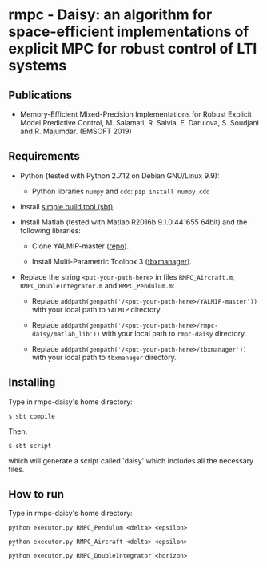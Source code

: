 # rmpc - Daisy: an algorithm for space-efficient implementations of explicit MPC for robust control of LTI systems

## Publications

* Memory-Efficient Mixed-Precision Implementations for Robust Explicit Model Predictive Control, M. Salamati, R. Salvia, E. Darulova, S. Soudjani and R. Majumdar. (EMSOFT 2019)

## Requirements

* Python (tested with Python 2.7.12 on Debian GNU/Linux 9.9):

	* Python libraries `numpy` and `cdd`: `pip install numpy cdd`

* Install [simple build tool (sbt)](http://www.scala-sbt.org/).

* Install Matlab (tested with  Matlab R2016b 9.1.0.441655 64bit) and the following libraries:
	
	* Clone YALMIP-master ([repo](https://github.com/yalmip/YALMIP)).
	
	* Install Multi-Parametric Toolbox 3 ([tbxmanager](https://www.mpt3.org/Main/Installation)).
	
* Replace the string `<put-your-path-here>` in files `RMPC_Aircraft.m`, `RMPC_DoubleIntegrator.m` and `RMPC_Pendulum.m`:
	
	* Replace `addpath(genpath('/<put-your-path-here>/YALMIP-master'))` with your local path to `YALMIP` directory.
	
	* Replace `addpath(genpath('/<put-your-path-here>/rmpc-daisy/matlab_lib'))` with your local path to `rmpc-daisy` directory.
	
	* Replace `addpath(genpath('/<put-your-path-here>/tbxmanager'))` with your local path to `tbxmanager` directory.

## Installing

Type in rmpc-daisy's home directory:

```
$ sbt compile
```

Then:

```
$ sbt script
```

which will generate a script called 'daisy' which includes all the necessary files.

## How to run

Type in rmpc-daisy's home directory:

`python executor.py RMPC_Pendulum <delta> <epsilon>`

`python executor.py RMPC_Aircraft <delta> <epsilon>`

`python executor.py RMPC_DoubleIntegrator <horizon>`
